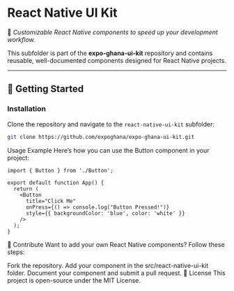 # **React Native UI Kit**  
🌟 *Customizable React Native components to speed up your development workflow.*

This subfolder is part of the **expo-ghana-ui-kit** repository and contains reusable, well-documented components designed for React Native projects.

---

## 🔧 **Getting Started**  
### Installation  
Clone the repository and navigate to the `react-native-ui-kit` subfolder:  
```bash
git clone https://github.com/expoghana/expo-ghana-ui-kit.git
```

Usage Example
Here’s how you can use the Button component in your project:
```
import { Button } from './Button';

export default function App() {
  return (
    <Button
      title="Click Me"
      onPress={() => console.log("Button Pressed!")}
      style={{ backgroundColor: 'blue', color: 'white' }}
    />
  );
}
```

🤝 Contribute
Want to add your own React Native components? Follow these steps:

Fork the repository.
Add your component in the src/react-native-ui-kit folder.
Document your component and submit a pull request.
🔖 License
This project is open-source under the MIT License.

